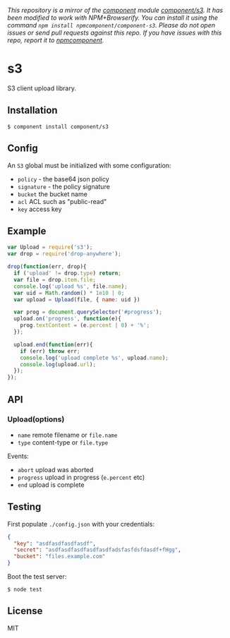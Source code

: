 *This repository is a mirror of the [component](http://component.io) module [component/s3](http://github.com/component/s3). It has been modified to work with NPM+Browserify. You can install it using the command `npm install npmcomponent/component-s3`. Please do not open issues or send pull requests against this repo. If you have issues with this repo, report it to [npmcomponent](https://github.com/airportyh/npmcomponent).*

# s3

  S3 client upload library.

## Installation

    $ component install component/s3

## Config

  An `S3` global must be initialized with some configuration:

  - `policy` - the base64 json policy
  - `signature` - the policy signature
  - `bucket` the bucket name
  - `acl` ACL such as "public-read"
  - `key` access key

## Example

```js
var Upload = require('s3');
var drop = require('drop-anywhere');

drop(function(err, drop){
  if ('upload' != drop.type) return;
  var file = drop.item.file;
  console.log('upload %s', file.name);
  var uid = Math.random() * 1e10 | 0;
  var upload = Upload(file, { name: uid })

  var prog = document.querySelector('#progress');
  upload.on('progress', function(e){
    prog.textContent = (e.percent | 0) + '%';
  });

  upload.end(function(err){
    if (err) throw err;
    console.log('upload complete %s', upload.name);
    console.log(upload.url);
  });
});
```

## API

### Upload(options)

  - `name` remote filename or `file.name`
  - `type` content-type or `file.type`

Events:

  - `abort` upload was aborted
  - `progress` upload in progress (`e.percent` etc)
  - `end` upload is complete

## Testing

  First populate `./config.json` with your credentials:

```json
{
  "key": "asdfasdfasdfasdf",
  "secret": "asdfasdfasdfasdfasdfadsfasfdsfdasdf+fHgg",
  "bucket": "files.example.com"
}
```

  Boot the test server:

```
$ node test
```

## License

  MIT
